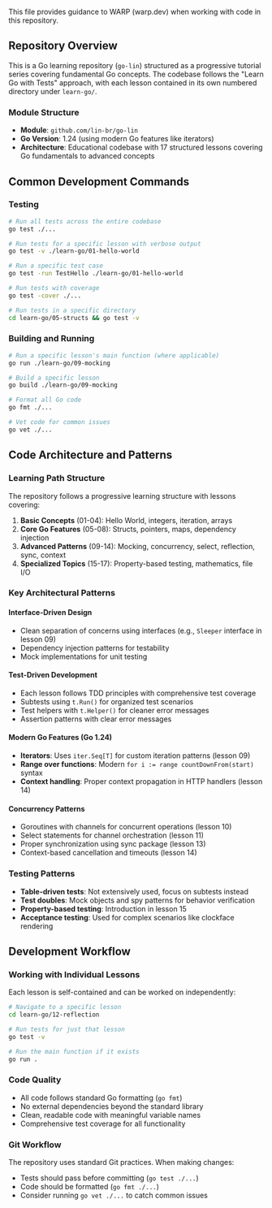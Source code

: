 This file provides guidance to WARP (warp.dev) when working with code in this repository.

## Repository Overview

This is a Go learning repository (`go-lin`) structured as a progressive tutorial series covering fundamental Go concepts. The codebase follows the "Learn Go with Tests" approach, with each lesson contained in its own numbered directory under `learn-go/`.

### Module Structure
- **Module**: `github.com/lin-br/go-lin`
- **Go Version**: 1.24 (using modern Go features like iterators)
- **Architecture**: Educational codebase with 17 structured lessons covering Go fundamentals to advanced concepts

## Common Development Commands

### Testing
```bash
# Run all tests across the entire codebase
go test ./...

# Run tests for a specific lesson with verbose output
go test -v ./learn-go/01-hello-world

# Run a specific test case
go test -run TestHello ./learn-go/01-hello-world

# Run tests with coverage
go test -cover ./...

# Run tests in a specific directory
cd learn-go/05-structs && go test -v
```

### Building and Running
```bash
# Run a specific lesson's main function (where applicable)
go run ./learn-go/09-mocking

# Build a specific lesson
go build ./learn-go/09-mocking

# Format all Go code
go fmt ./...

# Vet code for common issues
go vet ./...
```

## Code Architecture and Patterns

### Learning Path Structure
The repository follows a progressive learning structure with lessons covering:

1. **Basic Concepts** (01-04): Hello World, integers, iteration, arrays
2. **Core Go Features** (05-08): Structs, pointers, maps, dependency injection
3. **Advanced Patterns** (09-14): Mocking, concurrency, select, reflection, sync, context
4. **Specialized Topics** (15-17): Property-based testing, mathematics, file I/O

### Key Architectural Patterns

#### Interface-Driven Design
- Clean separation of concerns using interfaces (e.g., `Sleeper` interface in lesson 09)
- Dependency injection patterns for testability
- Mock implementations for unit testing

#### Test-Driven Development
- Each lesson follows TDD principles with comprehensive test coverage
- Subtests using `t.Run()` for organized test scenarios
- Test helpers with `t.Helper()` for cleaner error messages
- Assertion patterns with clear error messages

#### Modern Go Features (Go 1.24)
- **Iterators**: Uses `iter.Seq[T]` for custom iteration patterns (lesson 09)
- **Range over functions**: Modern `for i := range countDownFrom(start)` syntax
- **Context handling**: Proper context propagation in HTTP handlers (lesson 14)

#### Concurrency Patterns
- Goroutines with channels for concurrent operations (lesson 10)
- Select statements for channel orchestration (lesson 11)
- Proper synchronization using sync package (lesson 13)
- Context-based cancellation and timeouts (lesson 14)

### Testing Patterns
- **Table-driven tests**: Not extensively used, focus on subtests instead
- **Test doubles**: Mock objects and spy patterns for behavior verification
- **Property-based testing**: Introduction in lesson 15
- **Acceptance testing**: Used for complex scenarios like clockface rendering

## Development Workflow

### Working with Individual Lessons
Each lesson is self-contained and can be worked on independently:
```bash
# Navigate to a specific lesson
cd learn-go/12-reflection

# Run tests for just that lesson
go test -v

# Run the main function if it exists
go run .
```

### Code Quality
- All code follows standard Go formatting (`go fmt`)
- No external dependencies beyond the standard library
- Clean, readable code with meaningful variable names
- Comprehensive test coverage for all functionality

### Git Workflow
The repository uses standard Git practices. When making changes:
- Tests should pass before committing (`go test ./...`)
- Code should be formatted (`go fmt ./...`)
- Consider running `go vet ./...` to catch common issues
